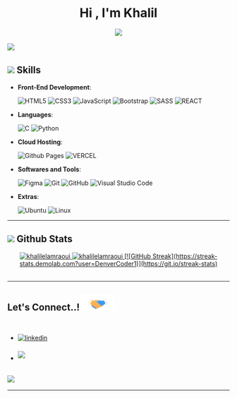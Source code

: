 <h1 align="center">
  <b>Hi , I'm Khalil </b>
<!--   <img src="https://media.giphy.com/media/hvRJCLFzcasrR4ia7z/giphy.gif" width="35"> -->
</h1>

<p align="center">
  <a href="https://github.com/khalilelamraoui"><img src="https://readme-typing-svg.herokuapp.com?font=Time+New+Roman&color=cyan&size=25&center=true&vCenter=true&width=600&height=100&lines=Welcome+Everyone+!+..&hearts;++;Self-taught+Front-End+Developer,;Computer+Science+Student,;Active+Learner/Researcher,;Love+to+learn+new+stuffs..<3"></a>
</p>
<!-- ## <picture><img src = "https://github.com/0xAbdulKhalid/0xAbdulKhalid/raw/main/assets/mdImages/about_me.gif" width = 50px></picture> **About me** -->

<!-- <picture> <img align="right" src="https://github.com/0xAbdulKhalid/0xAbdulKhalid/raw/main/assets/mdImages/Right_Side.gif" width = 250px></picture> -->

<!-- <br>

- A passionate Self-taught Front-end developer
- Coding and designing websites at spare time
- Currently learning Web Development by Self
<!-- - Personal website [link](https://) -->
<!-- - I’m currently open for an Intern or a new job opportunity, this is [my resume](https://)

<br> -->
<img src="https://user-images.githubusercontent.com/73097560/115834477-dbab4500-a447-11eb-908a-139a6edaec5c.gif">

## <img src="https://media2.giphy.com/media/QssGEmpkyEOhBCb7e1/giphy.gif?cid=ecf05e47a0n3gi1bfqntqmob8g9aid1oyj2wr3ds3mg700bl&rid=giphy.gif" width ="25"><b> Skills</b>
<p align="center">
	
- **Front-End Development**:
    
   ![HTML5](https://img.shields.io/badge/HTML5%20-%23E34F26.svg?style=for-the-badge&logo=html5&logoColor=white)
   ![CSS3](https://img.shields.io/badge/CSS%20-%231572B6.svg?style=for-the-badge&logo=css3&logoColor=white)
   ![JavaScript](https://img.shields.io/badge/JavaScript%20-%23F7DF1E.svg?style=for-the-badge&logo=javascript&logoColor=black)
   ![Bootstrap](https://img.shields.io/badge/Bootstrap%20-%231572B6.svg?style=for-the-badge&logo=bootstrap&logoColor=white&color=blueviolet)
   ![SASS](https://img.shields.io/badge/Sass%20-%231572B6.svg?style=for-the-badge&logo=sass&logoColor=white&color=ff69b4)
   ![REACT](https://img.shields.io/badge/React%20-%23E34F26.svg?style=for-the-badge&logo=react&logoColor=cyan&text=blue&color=222222)

  
- **Languages**:
    
    ![C](https://img.shields.io/badge/C%20-%232370ED.svg?style=for-the-badge&logo=c&logoColor=white)
    ![Python](https://img.shields.io/badge/Python%20-%2314354C.svg?style=for-the-badge&logo=python&logoColor=white)


    


- **Cloud Hosting**:

    ![Github Pages](https://img.shields.io/badge/GitHub%20Pages-%23327FC7.svg?style=for-the-badge&logo=github&logoColor=white)
    ![VERCEL](https://img.shields.io/badge/vercel%20-%231572B6.svg?style=for-the-badge&logo=vercel&logoColor=black&color=white)
    


- **Softwares and Tools**:
  
    ![Figma](https://img.shields.io/badge/Figma%20-%231572B6.svg?style=for-the-badge&logo=figma&logoColor=black&color=9cf)
    ![Git](https://img.shields.io/badge/git-%23F05033.svg?style=for-the-badge&logo=git&logoColor=white)
    ![GitHub](https://img.shields.io/badge/github-%23121011.svg?style=for-the-badge&logo=github&logoColor=white)
    ![Visual Studio Code](https://img.shields.io/badge/Visual%20Studio%20Code-0078d7.svg?style=for-the-badge&logo=visual-studio-code&logoColor=white)
    



- **Extras**:

    ![Ubuntu](https://img.shields.io/badge/Ubuntu%20-%231572B6.svg?style=for-the-badge&logo=ubuntu&logoColor=white&color=orange) 
    ![Linux](https://img.shields.io/badge/Linux-FCC624?style=for-the-badge&logo=linux&logoColor=black) 


</p>

-----
## <img src="https://media.giphy.com/media/iY8CRBdQXODJSCERIr/giphy.gif" width="35"><b> Github Stats </b>
<div align="center">
	

<a href="https://github.com/khalilelamraoui/">
	
  <img src="https://github-readme-stats.vercel.app/api?username=khalilelamraoui&show_icons=true" width="375"  alt="khalilelamraoui"/>
  <img src="https://github-readme-stats.vercel.app/api/top-langs?username=khalilelamraoui&show_icons=true&locale=en&layout=compact" width="375"  alt="khalilelamraoui"/>
	[![GitHub Streak](https://streak-stats.demolab.com?user=DenverCoder1)](https://git.io/streak-stats)
</a>

</div>

<br>

-----

## <b> Let's Connect..!</b><img src="https://github.com/0xAbdulKhalid/0xAbdulKhalid/raw/main/assets/mdImages/handshake.gif" width ="80">
<br>
<div align='left'>
<ul>
<!--LINKEDIN-->
<li>
<a href="https://linkedin.com/" target="_blank">
<img src="https://img.shields.io/badge/linkedin:  khalil elamraoui-%2300acee.svg?color=405DE6&style=for-the-badge&logo=linkedin&logoColor=white" alt=linkedin style="margin-bottom: 5px;"/>
</a>
</li>

<br>

<!-- <li>
<a href="https://twitter.com" target="_blank">
<img src="https://img.shields.io/badge/twitter:  khalil elamraoui-%2300acee.svg?color=1DA1F2&style=for-the-badge&logo=twitter&logoColor=white" alt=twitter style="margin-bottom: 5px;"/>
</a>
</li> -->

<!-- <br> -->

<li>
<a href="mailto:khalilelam16@gmail.com" target="_blank">
<img src="https://img.shields.io/badge/gmail:  khalil elamraoui-%23EA4335.svg?style=for-the-badge&logo=gmail&logoColor=white" t=mail style="margin-bottom: 5px;" />
</a>
</li>
	
</ul>
</div>

<br>
<img src="https://user-images.githubusercontent.com/73097560/115834477-dbab4500-a447-11eb-908a-139a6edaec5c.gif">


<!-- <div align='center'>

## <b>Take a look at my repositories...✨</b>

</div>
<br>
<br>
<br>
<br> -->

---

<br>
